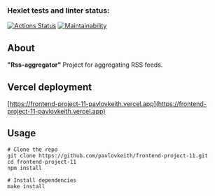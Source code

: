 ### Hexlet tests and linter status:

[![Actions Status](https://github.com/pavlovkeith/frontend-project-11/actions/workflows/hexlet-check.yml/badge.svg)](https://github.com/pavlovkeith/frontend-project-11/actions)
[![Maintainability](https://api.codeclimate.com/v1/badges/4a64de601cdfcb58c3cc/maintainability)](https://codeclimate.com/github/pavlovkeith/frontend-project-11/maintainability)

## About

**"Rss-aggregator"** Project for aggregating RSS feeds.

## Vercel deployment

[https://frontend-project-11-pavlovkeith.vercel.app](https://frontend-project-11-pavlovkeith.vercel.app)

## Usage

```shell
# Clone the repo
git clone https://github.com/pavlovkeith/frontend-project-11.git
cd frontend-project-11
npm install

# Install dependencies
make install
```
